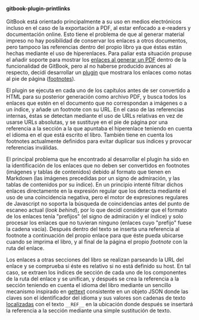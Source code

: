 #### gitbook-plugin-printlinks

GitBook está orientado principalmente a su uso en medios electrónicos incluso en
el caso de la exportación a PDF, al estar enfocado a e-readers y documentación
online. Esto tiene el problema de que al generar material impreso no hay
posibilidad de conservar los enlaces a otros documentos, pero tampoco las
referencias dentro del propio libro ya que éstas están hechas mediante el uso de
hiperenlaces. Para paliar esta situación propuse el añadir soporte para mostrar
los [enlaces al generar un PDF](https://github.com/GitbookIO/gitbook/issues/571)
dentro de la funcionalidad de GitBook, pero al no haberse producido avances al
respecto, decidí desarrollar un
[plugin](https://github.com/piranna/gitbook-plugin-printlinks) que mostrara los
enlaces como notas al pie de página
([footnotes](http://www.plagiarism.org/citing-sources/what-are-footnotes)).

El plugin se ejecuta en cada uno de los capítulos antes de ser convertido a HTML
para su posterior generación como archivo PDF, y busca todos los enlaces que
estén en el documento que no correspondan a imágenes o a un índice, y añade un
footnote con su URL. En el caso de las referencias internas, éstas se detectan
mediante el uso de URLs relativas en vez de usarse URLs absolutas, y se
sustituye en el pie de página por una referencia a la sección a la que apuntaba
el hiperenlace teniendo en cuenta el idioma en el que está escrito el libro.
También tiene en cuenta los footnotes actualmente definidos para evitar duplicar
sus índices y provocar referencias inválidas.

El principal problema que he encontrado al desarrollar el plugin ha sido en la
identificación de los enlaces que no deben ser convertidos en footnotes (imágenes
y tablas de contenidos) debido al formato que tienen en Markdown (las imágenes
precedidas por un signo de admiración, y las tablas de contenidos por su índice).
En un principio intenté filtrar dichos enlaces directamente en la expresión
regular que los detecta mediante el uso de una coincidencia negativa, pero el
motor de expresiones regulares de Javascript no soporta la búsqueda de
coincidencias antes del punto de escaneo actual (*look behind*), por lo que
decidí considerar que el formato de los enlaces tenía "prefijos" (el signo de
admiración y el índice) y solo procesar los enlaces que no tuvieran ninguno
(enlaces cuyo "prefijo" fuese la cadena vacía). Después dentro del texto se
inserta una referencia al footnote a continuación del propio enlace para que
éste pueda ubicarse cuando se imprima el libro, y al final de la página el
propio *footnote* con la ruta del enlace.

Los enlaces a otras secciones del libro se realizan parseando la URL del enlace
y se comprueba si éste es relativo si no está definido su host. En tal caso, se
extraen los índices de sección de cada uno de los componentes de la ruta del
enlace y se unifican, y después se crea la referencia a la sección teniendo en
cuenta el idioma del libro mediante un sencillo mecanismo inspirado en
[gettext](https://www.gnu.org/software/gettext) consistente en un objeto JSON
donde las claves son el identificador del idioma y sus valores son cadenas de
texto
[localizadas](https://es.wikipedia.org/wiki/Internacionalización_y_localización)
con el texto `__REF__` en la ubicación donde después se insertará la referencia
a la sección mediante una simple sustitución de texto.
